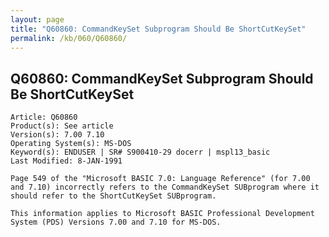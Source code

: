 ```yaml
---
layout: page
title: "Q60860: CommandKeySet Subprogram Should Be ShortCutKeySet"
permalink: /kb/060/Q60860/
---
```


## Q60860: CommandKeySet Subprogram Should Be ShortCutKeySet

	Article: Q60860
	Product(s): See article
	Version(s): 7.00 7.10
	Operating System(s): MS-DOS
	Keyword(s): ENDUSER | SR# S900410-29 docerr | mspl13_basic
	Last Modified: 8-JAN-1991
	
	Page 549 of the "Microsoft BASIC 7.0: Language Reference" (for 7.00
	and 7.10) incorrectly refers to the CommandKeySet SUBprogram where it
	should refer to the ShortCutKeySet SUBprogram.
	
	This information applies to Microsoft BASIC Professional Development
	System (PDS) Versions 7.00 and 7.10 for MS-DOS.
